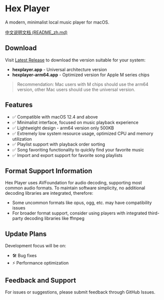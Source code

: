 # Hex Player

A modern, minimalist local music player for macOS.

[中文说明文档 (README_zh.md)](README_zh.md)

## Download

Visit [Latest Release](https://github.com/ahxj/hexplayer/releases/latest) to download the version suitable for your system:

- **hexplayer.app** - Universal architecture version
- **hexplayer-arm64.app** - Optimized version for Apple M series chips

> Recommendation: Mac users with M chips should use the arm64 version, other Mac users should use the universal version.

## Features

- ✅ Compatible with macOS 12.4 and above
- ✅ Minimalist interface, focused on music playback experience
- ✅ Lightweight design - arm64 version only 500KB
- ✅ Extremely low system resource usage, optimized CPU and memory utilization
- ✅ Playlist support with playback order sorting
- ✅ Song favoriting functionality to quickly find your favorite music
- ✅ Import and export support for favorite song playlists

## Format Support Information

Hex Player uses AVFoundation for audio decoding, supporting most common audio formats. To maintain software simplicity, no additional decoding libraries are integrated, therefore:

- Some uncommon formats like opus, ogg, etc. may have compatibility issues
- For broader format support, consider using players with integrated third-party decoding libraries like ffmpeg

## Update Plans

Development focus will be on:
- 🛠️ Bug fixes
- ⚡ Performance optimization

## Feedback and Support

For issues or suggestions, please submit feedback through GitHub Issues.